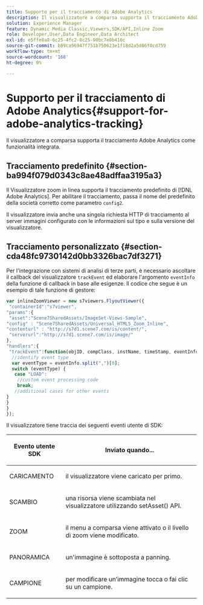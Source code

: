 ```yaml
---
title: Supporto per il tracciamento di Adobe Analytics
description: Il visualizzatore a comparsa supporta il tracciamento Adobe Analytics come funzionalità integrata.
solution: Experience Manager
feature: Dynamic Media Classic,Viewers,SDK/API,Inline Zoom
role: Developer,User,Data Engineer,Data Architect
exl-id: e5ffe8a8-6c25-4fc2-8c25-90bc7e0b416c
source-git-commit: b89ca96947f751b750623e1f18d2a5d86f0cd759
workflow-type: tm+mt
source-wordcount: '168'
ht-degree: 0%

---
```


# Supporto per il tracciamento di Adobe Analytics{#support-for-adobe-analytics-tracking}

Il visualizzatore a comparsa supporta il tracciamento Adobe Analytics come funzionalità integrata.

## Tracciamento predefinito {#section-ba994f079d0343c8ae48adffaa3195a3}

Il Visualizzatore zoom in linea supporta il tracciamento predefinito di [!DNL Adobe Analytics]. Per abilitare il tracciamento, passa il nome del predefinito della società corretto come parametro `config2`.

Il visualizzatore invia anche una singola richiesta HTTP di tracciamento al server immagini configurato con le informazioni sul tipo e sulla versione del visualizzatore.

## Tracciamento personalizzato {#section-cda48fc9730142d0bb3326bac7df3271}

Per l&#39;integrazione con sistemi di analisi di terze parti, è necessario ascoltare il callback del visualizzatore `trackEvent` ed elaborare l&#39;argomento `eventInfo` della funzione di callback in base alle esigenze. Il codice che segue è un esempio di tale funzione di gestore:

```javascript {.line-numbers}
var inlineZoomViewer = new s7viewers.FlyoutViewer({ 
 "containerId":"s7viewer", 
"params":{ 
 "asset":"Scene7SharedAssets/ImageSet-Views-Sample", 
"config" : "Scene7SharedAssets/Universal_HTML5_Zoom_Inline", 
"contenturl" : "http://s7d1.scene7.com/is/content/", 
 "serverurl":"http://s7d1.scene7.com/is/image/" 
}, 
"handlers":{ 
 "trackEvent":function(objID, compClass, instName, timeStamp, eventInfo) { 
  //identify event type 
  var eventType = eventInfo.split(",")[0]; 
  switch (eventType) { 
   case "LOAD": 
    //custom event processing code 
    break; 
   //additional cases for other events 
} 
} 
} 
});
```

Il visualizzatore tiene traccia dei seguenti eventi utente di SDK:

<table id="table_5D090E6614974D968E1A93B5727D859C"> 
 <thead> 
  <tr> 
   <th colname="col1" class="entry"> <p>Evento utente SDK </p> </th> 
   <th colname="col2" class="entry"> <p>Inviato quando... </p> </th> 
  </tr> 
 </thead>
 <tbody> 
  <tr> 
   <td colname="col1"> <p> <span class="codeph"> CARICAMENTO </span> </p> </td> 
   <td colname="col2"> <p>il visualizzatore viene caricato per primo. </p> </td> 
  </tr> 
  <tr> 
   <td colname="col1"> <p> <span class="codeph"> SCAMBIO </span> </p> </td> 
   <td colname="col2"> <p>una risorsa viene scambiata nel visualizzatore utilizzando <span class="codeph"> setAsset() </span> API. </p> </td> 
  </tr> 
  <tr> 
   <td colname="col1"> <p> <span class="codeph"> ZOOM </span> </p> </td> 
   <td colname="col2"> <p>il menu a comparsa viene attivato o il livello di zoom viene modificato. </p> </td> 
  </tr> 
  <tr> 
   <td colname="col1"> <p> <span class="codeph"> PANORAMICA </span> </p> </td> 
   <td colname="col2"> <p> un'immagine è sottoposta a panning. </p> </td> 
  </tr> 
  <tr> 
   <td colname="col1"> <p> <span class="codeph"> CAMPIONE </span> </p> </td> 
   <td colname="col2"> <p> per modificare un’immagine tocca o fai clic su un campione. </p> </td> 
  </tr> 
 </tbody> 
</table>
